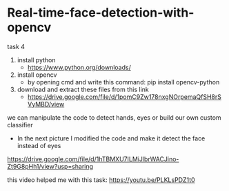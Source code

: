 # Real-time-face-detection-with-opencv
task 4


1. install python
   * https://www.python.org/downloads/
2. install opencv 
   * by opening cmd and write this command: pip install opencv-python
3. download and extract these files from this link
   * https://drive.google.com/file/d/1pomC9Zw178nxgNOrpemaQfSH8rSVyMBD/view

we can manipulate the code to detect hands, eyes or build our own custom classifier 
   * In the next picture I modified the code and make it detect the face instead of eyes

https://drive.google.com/file/d/1hTBMXU7ILMiJlbrWACJino-Zt9G8pHh1/view?usp=sharing


this video helped me with this task: https://youtu.be/PLKLsPDZ1t0
 
